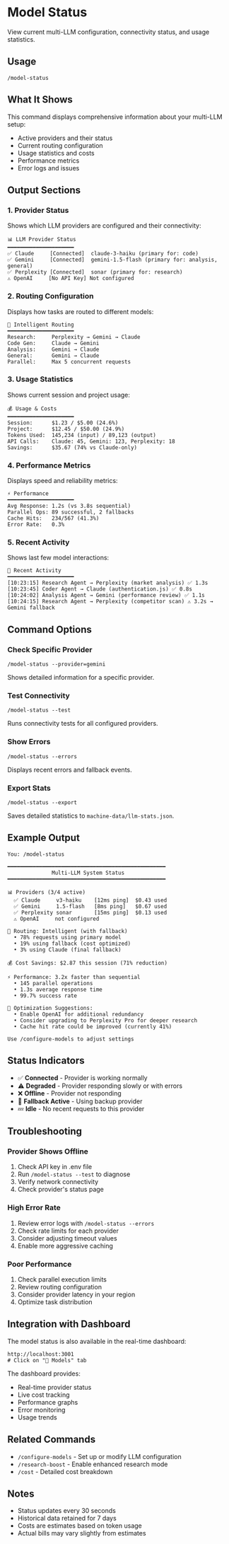 # Model Status

View current multi-LLM configuration, connectivity status, and usage statistics.

## Usage
```
/model-status
```

## What It Shows

This command displays comprehensive information about your multi-LLM setup:
- Active providers and their status
- Current routing configuration
- Usage statistics and costs
- Performance metrics
- Error logs and issues

## Output Sections

### 1. Provider Status
Shows which LLM providers are configured and their connectivity:
```
📊 LLM Provider Status
━━━━━━━━━━━━━━━━━━━━━
✅ Claude     [Connected]  claude-3-haiku (primary for: code)
✅ Gemini     [Connected]  gemini-1.5-flash (primary for: analysis, general)
✅ Perplexity [Connected]  sonar (primary for: research)
⚠️ OpenAI     [No API Key] Not configured
```

### 2. Routing Configuration
Displays how tasks are routed to different models:
```
🔄 Intelligent Routing
━━━━━━━━━━━━━━━━━━━━━
Research:     Perplexity → Gemini → Claude
Code Gen:     Claude → Gemini
Analysis:     Gemini → Claude
General:      Gemini → Claude
Parallel:     Max 5 concurrent requests
```

### 3. Usage Statistics
Shows current session and project usage:
```
💰 Usage & Costs
━━━━━━━━━━━━━━━━━━━━━
Session:      $1.23 / $5.00 (24.6%)
Project:      $12.45 / $50.00 (24.9%)
Tokens Used:  145,234 (input) / 89,123 (output)
API Calls:    Claude: 45, Gemini: 123, Perplexity: 18
Savings:      $35.67 (74% vs Claude-only)
```

### 4. Performance Metrics
Displays speed and reliability metrics:
```
⚡ Performance
━━━━━━━━━━━━━━━━━━━━━
Avg Response: 1.2s (vs 3.8s sequential)
Parallel Ops: 89 successful, 2 fallbacks
Cache Hits:   234/567 (41.3%)
Error Rate:   0.3%
```

### 5. Recent Activity
Shows last few model interactions:
```
📝 Recent Activity
━━━━━━━━━━━━━━━━━━━━━
[10:23:15] Research Agent → Perplexity (market analysis) ✅ 1.3s
[10:23:45] Coder Agent → Claude (authentication.js) ✅ 0.8s
[10:24:02] Analysis Agent → Gemini (performance review) ✅ 1.1s
[10:24:15] Research Agent → Perplexity (competitor scan) ⚠️ 3.2s → Gemini fallback
```

## Command Options

### Check Specific Provider
```
/model-status --provider=gemini
```
Shows detailed information for a specific provider.

### Test Connectivity
```
/model-status --test
```
Runs connectivity tests for all configured providers.

### Show Errors
```
/model-status --errors
```
Displays recent errors and fallback events.

### Export Stats
```
/model-status --export
```
Saves detailed statistics to `machine-data/llm-stats.json`.

## Example Output

```
You: /model-status

━━━━━━━━━━━━━━━━━━━━━━━━━━━━━━━━━━━━━━━━━━━━━━━━━━
              Multi-LLM System Status
━━━━━━━━━━━━━━━━━━━━━━━━━━━━━━━━━━━━━━━━━━━━━━━━━━

📊 Providers (3/4 active)
  ✅ Claude     v3-haiku    [12ms ping]  $0.43 used
  ✅ Gemini     1.5-flash   [8ms ping]   $0.67 used  
  ✅ Perplexity sonar       [15ms ping]  $0.13 used
  ⚠️ OpenAI     not configured

🔄 Routing: Intelligent (with fallback)
  • 78% requests using primary model
  • 19% using fallback (cost optimized)
  • 3% using Claude (final fallback)

💰 Cost Savings: $2.87 this session (71% reduction)
  
⚡ Performance: 3.2x faster than sequential
  • 145 parallel operations
  • 1.3s average response time
  • 99.7% success rate

🎯 Optimization Suggestions:
  • Enable OpenAI for additional redundancy
  • Consider upgrading to Perplexity Pro for deeper research
  • Cache hit rate could be improved (currently 41%)

Use /configure-models to adjust settings
```

## Status Indicators

- ✅ **Connected** - Provider is working normally
- ⚠️ **Degraded** - Provider responding slowly or with errors
- ❌ **Offline** - Provider not responding
- 🔄 **Fallback Active** - Using backup provider
- 💤 **Idle** - No recent requests to this provider

## Troubleshooting

### Provider Shows Offline
1. Check API key in .env file
2. Run `/model-status --test` to diagnose
3. Verify network connectivity
4. Check provider's status page

### High Error Rate
1. Review error logs with `/model-status --errors`
2. Check rate limits for each provider
3. Consider adjusting timeout values
4. Enable more aggressive caching

### Poor Performance
1. Check parallel execution limits
2. Review routing configuration
3. Consider provider latency in your region
4. Optimize task distribution

## Integration with Dashboard

The model status is also available in the real-time dashboard:
```
http://localhost:3001
# Click on "🤖 Models" tab
```

The dashboard provides:
- Real-time provider status
- Live cost tracking
- Performance graphs
- Error monitoring
- Usage trends

## Related Commands

- `/configure-models` - Set up or modify LLM configuration
- `/research-boost` - Enable enhanced research mode
- `/cost` - Detailed cost breakdown

## Notes

- Status updates every 30 seconds
- Historical data retained for 7 days
- Costs are estimates based on token usage
- Actual bills may vary slightly from estimates